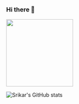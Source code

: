 ### Hi there 👋

<img height="180em" src="https://github-readme-stats.vercel.app/api?username=231tr0n&show_icons=true&hide_border=true&&count_private=true&include_all_commits=true" />


![Srikar's GitHub stats](https://github-readme-stats.vercel.app/api?username=231tr0n&show_icons=true&theme=react)
<!--
**231tr0n/231tr0n** is a ✨ _special_ ✨ repository because its `README.md` (this file) appears on your GitHub profile.

Here are some ideas to get you started:

- 🔭 I’m currently working on ...
- 🌱 I’m currently learning ...
- 👯 I’m looking to collaborate on ...
- 🤔 I’m looking for help with ...
- 💬 Ask me about ...
- 📫 How to reach me: ...
- 😄 Pronouns: ...
- ⚡ Fun fact: ...
-->
